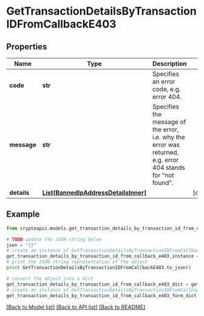# GetTransactionDetailsByTransactionIDFromCallbackE403


## Properties
Name | Type | Description | Notes
------------ | ------------- | ------------- | -------------
**code** | **str** | Specifies an error code, e.g. error 404. | 
**message** | **str** | Specifies the message of the error, i.e. why the error was returned, e.g. error 404 stands for “not found”. | 
**details** | [**List[BannedIpAddressDetailsInner]**](BannedIpAddressDetailsInner.md) |  | [optional] 

## Example

```python
from cryptoapis.models.get_transaction_details_by_transaction_id_from_callback_e403 import GetTransactionDetailsByTransactionIDFromCallbackE403

# TODO update the JSON string below
json = "{}"
# create an instance of GetTransactionDetailsByTransactionIDFromCallbackE403 from a JSON string
get_transaction_details_by_transaction_id_from_callback_e403_instance = GetTransactionDetailsByTransactionIDFromCallbackE403.from_json(json)
# print the JSON string representation of the object
print GetTransactionDetailsByTransactionIDFromCallbackE403.to_json()

# convert the object into a dict
get_transaction_details_by_transaction_id_from_callback_e403_dict = get_transaction_details_by_transaction_id_from_callback_e403_instance.to_dict()
# create an instance of GetTransactionDetailsByTransactionIDFromCallbackE403 from a dict
get_transaction_details_by_transaction_id_from_callback_e403_form_dict = get_transaction_details_by_transaction_id_from_callback_e403.from_dict(get_transaction_details_by_transaction_id_from_callback_e403_dict)
```
[[Back to Model list]](../README.md#documentation-for-models) [[Back to API list]](../README.md#documentation-for-api-endpoints) [[Back to README]](../README.md)


